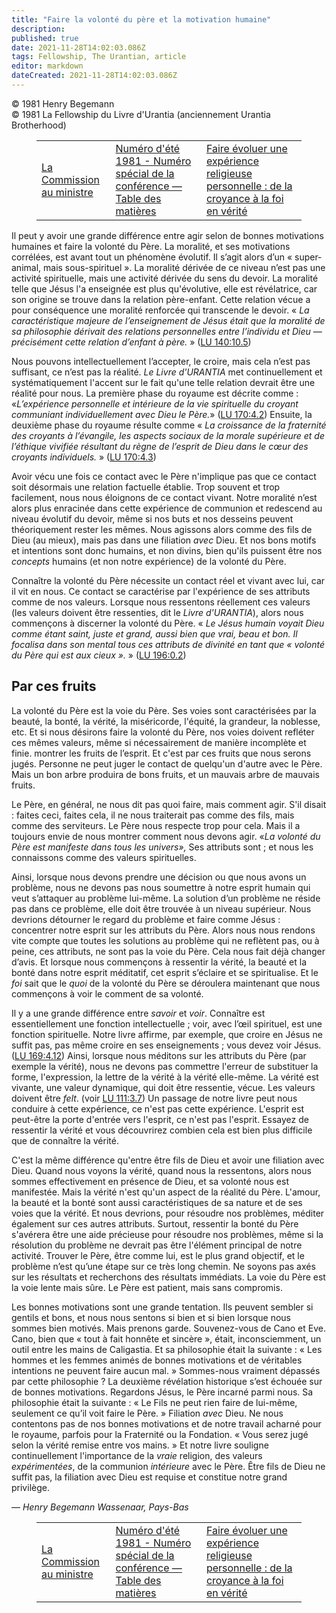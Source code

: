 ```yaml
---
title: "Faire la volonté du père et la motivation humaine"
description: 
published: true
date: 2021-11-28T14:02:03.086Z
tags: Fellowship, The Urantian, article
editor: markdown
dateCreated: 2021-11-28T14:02:03.086Z
---
```


<p class="v-card v-sheet theme--light grey lighten-3 px-2">© 1981 Henry Begemann<br>© 1981 La Fellowship du Livre d'Urantia (anciennement Urantia Brotherhood)</p>
<figure class="table chapter-navigator">
  <table>
    <tbody>
      <tr>
        <td>
        <a href="/fr/article/Meredith_Sprunger/The_Commission_to_Minister_The_way_Jesus_Taught_us">
          <span class="mdi mdi-arrow-left-drop-circle"></span><span class="pl-2">La Commission au ministre</span>
        </a>
        </td>
        <td>
        <a href="/fr/index/articles_the_urantian#numéro-d'été-1981-numéro-spécial-de-la-conférence">
          <span class="mdi mdi-book-open-variant"></span><span class="pl-2">Numéro d'été 1981 - Numéro spécial de la conférence — Table des matières</span>
        </a>
        </td>
        <td>
        <a href="/fr/article/Jim_McNelly/Evolving_a_personal_religious_experience">
          <span class="pr-2">Faire évoluer une expérience religieuse personnelle : de la croyance à la foi en vérité</span><span class="mdi mdi-arrow-right-drop-circle"></span>
        </a>
        </td>
      </tr>
    </tbody>
  </table>
</figure>



Il peut y avoir une grande différence entre agir selon de bonnes motivations humaines et faire la volonté du Père. La moralité, et ses motivations corrélées, est avant tout un phénomène évolutif. Il s’agit alors d’un « super-animal, mais sous-spirituel ». La moralité dérivée de ce niveau n’est pas une activité spirituelle, mais une activité dérivée du sens du devoir. La moralité telle que Jésus l'a enseignée est plus qu'évolutive, elle est révélatrice, car son origine se trouve dans la relation père-enfant. Cette relation vécue a pour conséquence une moralité renforcée qui transcende le devoir. « _La caractéristique majeure de l’enseignement de Jésus était que la moralité de sa philosophie dérivait des relations personnelles entre l’individu et Dieu — précisément cette relation d’enfant à père._ » ([LU 140:10.5](/fr/The_Urantia_Book/140#p10_5))

Nous pouvons intellectuellement l’accepter, le croire, mais cela n’est pas suffisant, ce n’est pas la réalité. _Le Livre d'URANTIA_ met continuellement et systématiquement l'accent sur le fait qu'une telle relation devrait être une réalité pour nous. La première phase du royaume est décrite comme : «_L’expérience personnelle et intérieure de la vie spirituelle du croyant communiant individuellement avec Dieu le Père._» ([LU 170:4.2](/fr/The_Urantia_Book/170#p4_2)) Ensuite, la deuxième phase du royaume résulte comme « _La croissance de la fraternité des croyants à l’évangile, les aspects sociaux de la morale supérieure et de l’éthique vivifiée résultant du règne de l’esprit de Dieu dans le cœur des croyants individuels._ » ([LU 170:4.3](/fr/The_Urantia_Book/170#p4_3))

Avoir vécu une fois ce contact avec le Père n'implique pas que ce contact soit désormais une relation factuelle établie. Trop souvent et trop facilement, nous nous éloignons de ce contact vivant. Notre moralité n’est alors plus enracinée dans cette expérience de communion et redescend au niveau évolutif du devoir, même si nos buts et nos desseins peuvent théoriquement rester les mêmes. Nous agissons alors comme des fils de Dieu (au mieux), mais pas dans une filiation _avec_ Dieu. Et nos bons motifs et intentions sont donc humains, et non divins, bien qu'ils puissent être nos _concepts_ humains (et non notre expérience) de la volonté du Père.

Connaître la volonté du Père nécessite un contact réel et vivant avec lui, car il vit en nous. Ce contact se caractérise par l'expérience de ses attributs comme de nos valeurs. Lorsque nous ressentons réellement ces valeurs (les valeurs doivent être ressenties, dit le _Livre d'URANTIA_), alors nous commençons à discerner la volonté du Père. « _Le Jésus humain voyait Dieu comme étant saint, juste et grand, aussi bien que vrai, beau et bon. Il focalisa dans son mental tous ces attributs de divinité en tant que « volonté du Père qui est aux cieux »._ » ([LU 196:0.2](/fr/The_Urantia_Book/196#p0_2))

## Par ces fruits

La volonté du Père est la voie du Père. Ses voies sont caractérisées par la beauté, la bonté, la vérité, la miséricorde, l'équité, la grandeur, la noblesse, etc. Et si nous désirons faire la volonté du Père, nos voies doivent refléter ces mêmes valeurs, même si nécessairement de manière incomplète et finie. montrer les fruits de l’esprit. Et c'est par ces fruits que nous serons jugés. Personne ne peut juger le contact de quelqu'un d'autre avec le Père. Mais un bon arbre produira de bons fruits, et un mauvais arbre de mauvais fruits.

Le Père, en général, ne nous dit pas quoi faire, mais comment agir. S'il disait : faites ceci, faites cela, il ne nous traiterait pas comme des fils, mais comme des serviteurs. Le Père nous respecte trop pour cela. Mais il a toujours envie de nous montrer comment nous devons agir. «_La volonté du Père est manifeste dans tous les univers»,_ Ses attributs sont ; et nous les connaissons comme des valeurs spirituelles.

Ainsi, lorsque nous devons prendre une décision ou que nous avons un problème, nous ne devons pas nous soumettre à notre esprit humain qui veut s’attaquer au problème lui-même. La solution d’un problème ne réside pas dans ce problème, elle doit être trouvée à un niveau supérieur. Nous devrions détourner le regard du problème et faire comme Jésus : concentrer notre esprit sur les attributs du Père. Alors nous nous rendons vite compte que toutes les solutions au problème qui ne reflètent pas, ou à peine, ces attributs, ne sont pas la voie du Père. Cela nous fait déjà changer d’avis. Et lorsque nous commençons à ressentir la vérité, la beauté et la bonté dans notre esprit méditatif, cet esprit s’éclaire et se spiritualise. Et le _foi_ sait que le _quoi_ de la volonté du Père se déroulera maintenant que nous commençons à voir le comment de sa volonté.

Il y a une grande différence entre _savoir_ et _voir_. Connaître est essentiellement une fonction intellectuelle ; voir, avec l’œil spirituel, est une fonction spirituelle. Notre livre affirme, par exemple, que croire en Jésus ne suffit pas, pas même croire en ses enseignements ; vous devez voir Jésus. ([LU 169:4.12](/fr/The_Urantia_Book/169#p4_12)) Ainsi, lorsque nous méditons sur les attributs du Père (par exemple la vérité), nous ne devons pas commettre l'erreur de substituer la forme, l'expression, la lettre de la vérité à la vérité elle-même. La vérité est vivante, une valeur dynamique, qui doit être ressentie, vécue. Les valeurs doivent être _felt_. (voir [LU 111:3.7](/fr/The_Urantia_Book/111#p3_7)) Un passage de notre livre peut nous conduire à cette expérience, ce n'est pas cette expérience. L'esprit est peut-être la porte d'entrée vers l'esprit, ce n'est pas l'esprit. Essayez de ressentir la vérité et vous découvrirez combien cela est bien plus difficile que de connaître la vérité.

C'est la même différence qu'entre être fils de Dieu et avoir une filiation avec Dieu. Quand nous voyons la vérité, quand nous la ressentons, alors nous sommes effectivement en présence de Dieu, et sa volonté nous est manifestée. Mais la vérité n'est qu'un aspect de la réalité du Père. L'amour, la beauté et la bonté sont aussi caractéristiques de sa nature et de ses voies que la vérité. Et nous devrions, pour résoudre nos problèmes, méditer également sur ces autres attributs. Surtout, ressentir la bonté du Père s'avérera être une aide précieuse pour résoudre nos problèmes, même si la résolution du problème ne devrait pas être l'élément principal de notre activité. Trouver le Père, être comme lui, est le plus grand objectif, et le problème n’est qu’une étape sur ce très long chemin. Ne soyons pas axés sur les résultats et recherchons des résultats immédiats. La voie du Père est la voie lente mais sûre. Le Père est patient, mais sans compromis.

Les bonnes motivations sont une grande tentation. Ils peuvent sembler si gentils et bons, et nous nous sentons si bien et si bien lorsque nous sommes bien motivés. Mais prenons garde. Souvenez-vous de Cano et Eve. Cano, bien que « tout à fait honnête et sincère », était, inconsciemment, un outil entre les mains de Caligastia. Et sa philosophie était la suivante : « Les hommes et les femmes animés de bonnes motivations et de véritables intentions ne peuvent faire aucun mal. » Sommes-nous vraiment dépassés par cette philosophie ? La deuxième révélation historique s’est échouée sur de bonnes motivations. Regardons Jésus, le Père incarné parmi nous. Sa philosophie était la suivante : « Le Fils ne peut rien faire de lui-même, seulement ce qu’il voit faire le Père. » Filiation _avec_ Dieu. Ne nous contentons pas de nos bonnes motivations et de notre travail acharné pour le royaume, parfois pour la Fraternité ou la Fondation. « Vous serez jugé selon la vérité remise entre vos mains. » Et notre livre souligne continuellement l'importance de la _vraie_ religion, des valeurs _expérimentées_, de la communion _intérieure_ avec le Père. Être fils de Dieu ne suffit pas, la filiation avec Dieu est requise et constitue notre grand privilège.

— _Henry Begemann_
_Wassenaar, Pays-Bas_



<figure class="table chapter-navigator">
  <table>
    <tbody>
      <tr>
        <td>
        <a href="/fr/article/Meredith_Sprunger/The_Commission_to_Minister_The_way_Jesus_Taught_us">
          <span class="mdi mdi-arrow-left-drop-circle"></span><span class="pl-2">La Commission au ministre</span>
        </a>
        </td>
        <td>
        <a href="/fr/index/articles_the_urantian#numéro-d'été-1981-numéro-spécial-de-la-conférence">
          <span class="mdi mdi-book-open-variant"></span><span class="pl-2">Numéro d'été 1981 - Numéro spécial de la conférence — Table des matières</span>
        </a>
        </td>
        <td>
        <a href="/fr/article/Jim_McNelly/Evolving_a_personal_religious_experience">
          <span class="pr-2">Faire évoluer une expérience religieuse personnelle : de la croyance à la foi en vérité</span><span class="mdi mdi-arrow-right-drop-circle"></span>
        </a>
        </td>
      </tr>
    </tbody>
  </table>
</figure>
